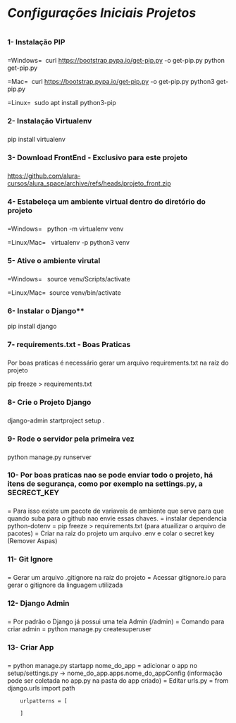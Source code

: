 # **_Configurações Iniciais Projetos_** <h1>

### 1- Instalação PIP <h3>

=Windows=&nbsp;
curl https://bootstrap.pypa.io/get-pip.py -o get-pip.py
python get-pip.py

=Mac=&nbsp;
curl https://bootstrap.pypa.io/get-pip.py -o get-pip.py
python3 get-pip.py

=Linux=&nbsp;
sudo apt install python3-pip

### 2- Instalação Virtualenv <h3>

pip install virtualenv

### 3- Download FrontEnd - Exclusivo para este projeto <h3>

https://github.com/alura-cursos/alura_space/archive/refs/heads/projeto_front.zip

### 4- Estabeleça um ambiente virtual dentro do diretório do projeto <h3>

=Windows= &nbsp;
python -m virtualenv venv

=Linux/Mac= &nbsp;
virtualenv -p python3 venv

### 5- Ative o ambiente virutal <h3>

=Windows= &nbsp;
source venv/Scripts/activate

=Linux/Mac=&nbsp;
source venv/bin/activate

### 6- Instalar o Django**

pip install django 

### 7- requirements.txt - Boas Praticas <h3>

Por boas praticas é necessário gerar um arquivo requirements.txt na raíz do projeto

pip freeze > requirements.txt

### 8-  Crie o Projeto Django <h3>

django-admin startproject setup .

### 9- Rode o servidor pela primeira vez <h3>

python manage.py runserver

### 10- Por boas praticas nao se pode enviar todo o projeto, há itens de segurança, como por exemplo na settings.py, a SECRECT_KEY <h3>

= Para isso existe um pacote de variaveis de ambiente que serve para que quando suba para o github nao envie essas chaves.
    = instalar dependencia python-dotenv
    = pip freeze > requirements.txt (para atuailizar o arquivo de pacotes)
= Criar na raiz do projeto um arquivo .env e colar o secret key (Remover Aspas)

### 11- Git Ignore <h3>

= Gerar um arquivo .gitignore na raíz do projeto
= Acessar gitignore.io para gerar o gitignore da linguagem utilizada

### 12- Django Admin <h3>

= Por padrão o Django já possui uma tela Admin (/admin)
= Comando para criar admin
    = python manage.py createsuperuser

### 13- Criar App <h3>

= python manage.py startapp nome_do_app
= adicionar o app no setup/settings.py -> nome_do_app.apps.nome_do_appConfig (informação pode ser coletada no app.py na pasta do app criado)
= Editar urls.py
    = from django.urls import path

        urlpatterns = [

        ]